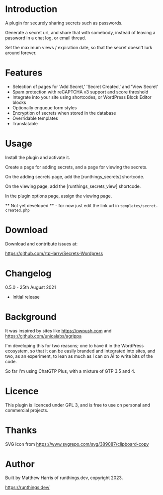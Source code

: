 # Introduction
A plugin for securely sharing secrets such as passwords.

Generate a secret url, and share that with somebody, instead of leaving a 
password in a chat log, or email thread.

Set the maximum views / expiration date, so that the secret doesn't lurk around
forever.

# Features
  - Selection of pages for 'Add Secret,' 'Secret Created,' and 'View Secret'
  - Spam protection with reCAPTCHA v3 support and score threshold
  - Integrate into your site using shortcodes, or WordPress Block Editor blocks
  - Optionally enqueue form styles
  - Encryption of secrets when stored in the database
  - Overridable templates
  - Translatable

# Usage
Install the plugin and activate it.

Create a page for adding secrets, and a page for viewing the secrets.

On the adding secrets page, add the [runthings_secrets] shortcode.

On the viewing page, add the [runthings_secrets_view] shortcode.

In the plugin options page, assign the viewing page.

** Not yet developed ** - for now just edit the link url in 
`templates/secret-created.php`

# Download
Download and contribute issues at:

https://github.com/rtpHarry/Secrets-Wordpress

# Changelog
0.5.0 - 25th August 2021
  - Initial release

# Background 
It was inspired by sites like https://pwpush.com and 
https://github.com/unicalabs/agrippa

I'm developing this for two reasons; one to have it in the WordPress ecosystem,
so that it can be easily branded and integrated into sites, and two, as an 
experiment, to lean as much as I can on AI to write bits of the code. 

So far I'm using ChatGTP Plus, with a mixture of GTP 3.5 and 4.

# Licence
This plugin is licenced under GPL 3, and is free to use on personal and 
commercial projects.

# Thanks
SVG Icon from https://www.svgrepo.com/svg/389087/clipboard-copy

# Author
Built by Matthew Harris of runthings.dev, copyright 2023.

https://runthings.dev/